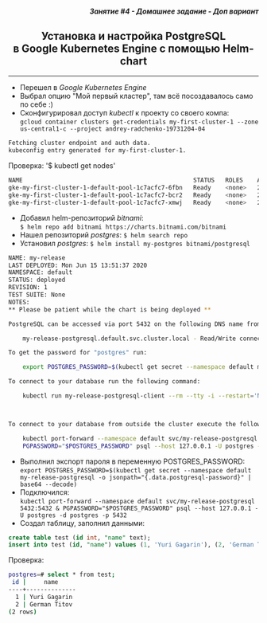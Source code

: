 <div align="right"><h5> Занятие #4 - Домашнее задание - Доп вариант</h5></div>


<div align="center"><h2>Установка и настройка PostgreSQL<br/>в Google Kubernetes Engine с помощью Helm-chart</h2></div>

***

- Перешел в _Google Kubernetes Engine_
- Выбрал опцию "Мой первый кластер", там всё посоздавалось само по себе :)
- Сконфигурировал доступ _kubectl_ к проекту со своего компа:  
`gcloud container clusters get-credentials my-first-cluster-1 --zone us-central1-c --project andrey-radchenko-19731204-04`
```bash
Fetching cluster endpoint and auth data.
kubeconfig entry generated for my-first-cluster-1.
```
Проверка: '$ kubectl get nodes'
```bash
NAME                                                STATUS   ROLES    AGE   VERSION
gke-my-first-cluster-1-default-pool-1c7acfc7-6fbn   Ready    <none>   29m   v1.17.5-gke.9
gke-my-first-cluster-1-default-pool-1c7acfc7-bcr2   Ready    <none>   29m   v1.17.5-gke.9
gke-my-first-cluster-1-default-pool-1c7acfc7-xmwj   Ready    <none>   29m   v1.17.5-gke.9
```
- Добавил helm-репозиторий _bitnami_:  
`$ helm repo add bitnami https://charts.bitnami.com/bitnami`
- Нашел репозиторий _postgres_: `$ helm search repo`
- Установил _postgres_: `$ helm install my-postgres bitnami/postgresql`  
```bash
NAME: my-release
LAST DEPLOYED: Mon Jun 15 13:51:37 2020
NAMESPACE: default
STATUS: deployed
REVISION: 1
TEST SUITE: None
NOTES:
** Please be patient while the chart is being deployed **

PostgreSQL can be accessed via port 5432 on the following DNS name from within your cluster:

    my-release-postgresql.default.svc.cluster.local - Read/Write connection

To get the password for "postgres" run:

    export POSTGRES_PASSWORD=$(kubectl get secret --namespace default my-release-postgresql -o jsonpath="{.data.postgresql-password}" | base64 --decode)

To connect to your database run the following command:

    kubectl run my-release-postgresql-client --rm --tty -i --restart='Never' --namespace default --image docker.io/bitnami/postgresql:11.8.0-debian-10-r19 --env="PGPASSWORD=$POSTGRES_PASSWORD" --command -- psql --host my-release-postgresql -U postgres -d postgres -p 5432



To connect to your database from outside the cluster execute the following commands:

    kubectl port-forward --namespace default svc/my-release-postgresql 5432:5432 &
    PGPASSWORD="$POSTGRES_PASSWORD" psql --host 127.0.0.1 -U postgres -d postgres -p 5432
```
- Выполнил экспорт пароля в переменную POSTGRES_PASSWORD:  
`export POSTGRES_PASSWORD=$(kubectl get secret --namespace default my-release-postgresql -o jsonpath="{.data.postgresql-password}" | base64 --decode)`
- Подключился:  
`kubectl port-forward --namespace default svc/my-release-postgresql 5432:5432 &
    PGPASSWORD="$POSTGRES_PASSWORD" psql --host 127.0.0.1 -U postgres -d postgres -p 5432`
- Создал таблицу, заполнил данными:
```sql
create table test (id int, "name" text);
insert into test (id, "name") values (1, 'Yuri Gagarin'), (2, 'German Titov');
```
Проверка:
```bash
postgres=# select * from test;
 id |     name     
----+--------------
  1 | Yuri Gagarin
  2 | German Titov
(2 rows)
```
